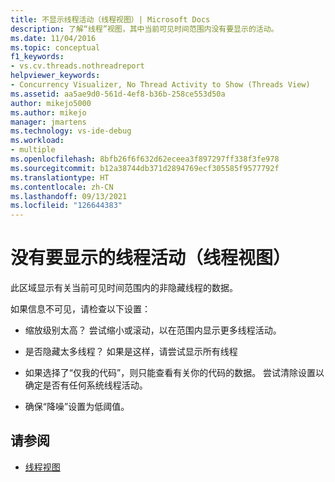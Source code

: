 ```yaml
---
title: 不显示线程活动（线程视图）| Microsoft Docs
description: 了解“线程”视图，其中当前可见时间范围内没有要显示的活动。
ms.date: 11/04/2016
ms.topic: conceptual
f1_keywords:
- vs.cv.threads.nothreadreport
helpviewer_keywords:
- Concurrency Visualizer, No Thread Activity to Show (Threads View)
ms.assetid: aa5ae9d0-561d-4ef8-b36b-258ce553d50a
author: mikejo5000
ms.author: mikejo
manager: jmartens
ms.technology: vs-ide-debug
ms.workload:
- multiple
ms.openlocfilehash: 8bfb26f6f632d62eceea3f897297ff338f3fe978
ms.sourcegitcommit: b12a38744db371d2894769ecf305585f9577792f
ms.translationtype: HT
ms.contentlocale: zh-CN
ms.lasthandoff: 09/13/2021
ms.locfileid: "126644383"
---
```

# <a name="no-thread-activity-to-show-threads-view"></a>没有要显示的线程活动（线程视图）
此区域显示有关当前可见时间范围内的非隐藏线程的数据。

 如果信息不可见，请检查以下设置：

- 缩放级别太高？ 尝试缩小或滚动，以在范围内显示更多线程活动。

- 是否隐藏太多线程？ 如果是这样，请尝试显示所有线程

- 如果选择了“仅我的代码”，则只能查看有关你的代码的数据。 尝试清除设置以确定是否有任何系统线程活动。

- 确保“降噪”设置为低阈值。

## <a name="see-also"></a>请参阅
- [线程视图](../profiling/threads-view-parallel-performance.md)